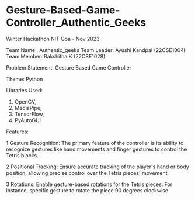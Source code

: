 # Gesture-Based-Game-Controller_Authentic_Geeks

Winter Hackathon NIT Goa - Nov 2023

Team Name : Authentic_geeks
Team Leader: Ayushi Kandpal (22CSE1004)
Team Member: Rakshitha K (22CSE1028)

Problem Statement: Gesture Based Game Controller


Theme: Python

Libraries Used: 
1) OpenCV,
2) MediaPipe,
3) TensorFlow,
4) PyAutoGUI


Features:

1 Gesture Recognition: The primary feature
of the controller is its ability to recognize
gestures like hand movements and finger
gestures to control the Tetris blocks.

2 Positional Tracking: Ensure accurate
tracking of the player's hand or body
position, allowing precise control over the
Tetris pieces' movement.

3 Rotations: Enable gesture-based rotations
for the Tetris pieces. For instance, 
specific gesture to rotate the piece 90
degrees clockwise

